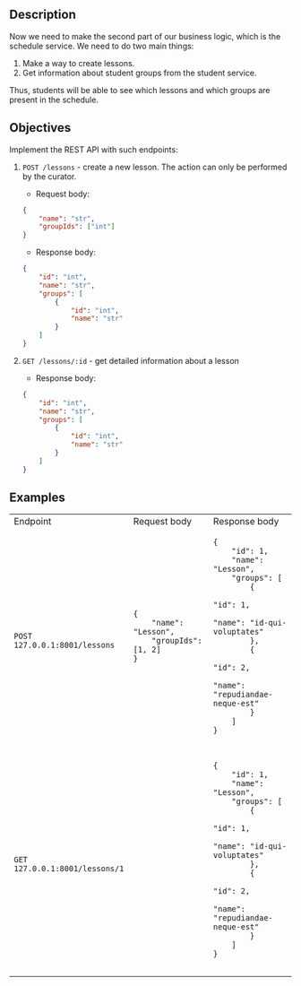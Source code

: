 ## Description

Now we need to make the second part of our business logic, which is the schedule service. We need to do two main things:

1. Make a way to create lessons.
2. Get information about student groups from the student service.

Thus, students will be able to see which lessons and which groups are present in the schedule.

## Objectives

Implement the REST API with such endpoints:

1. `POST /lessons` - create a new lesson. The action can only be performed by the curator.
    - Request body:
    ```json
    {
        "name": "str",
        "groupIds": ["int"]
    }
    ```
    - Response body:
    ```json
    {
        "id": "int",
        "name": "str",
        "groups": [
            {
                "id": "int",
                "name": "str"
            }
        ]
    }
    ```

2. `GET /lessons/:id` - get detailed information about a lesson
    - Response body:
    ```json
    {
        "id": "int",
        "name": "str",
        "groups": [
            {
                "id": "int",
                "name": "str"
            }
        ]
    }
    ```

## Examples

<table>
	<tbody>
		<tr>
			<td>Endpoint</td>
			<td>Request body</td>
			<td>Response body</td>
		</tr>
		<tr>
			<td><code>POST 127.0.0.1:8001/lessons</code></td>
			<td>
				<pre>
<code class="language-json">{
    "name": "Lesson", 
    "groupIds": [1, 2]
}</code>
				</pre>
			</td>
			<td>
				<pre>
<code class="language-json">{
    "id": 1, 
    "name": "Lesson", 
    "groups": [ 
        { 
            "id": 1, 
            "name": "id-qui-voluptates" 
        }, 
        { 
            "id": 2, 
            "name": "repudiandae-neque-est" 
        } 
    ] 
}</code>
				</pre>
			</td>
		</tr>
		<tr>
			<td><code>GET 127.0.0.1:8001/lessons/1</code></td>
			<td> </td>
			<td>
				<pre>
<code class="language-json">{
    "id": 1, 
    "name": "Lesson", 
    "groups": [ 
        { 
            "id": 1, 
            "name": "id-qui-voluptates" 
        }, 
        { 
            "id": 2, 
            "name": "repudiandae-neque-est" 
        } 
    ] 
}</code>
				</pre>
			</td>
		</tr>
	</tbody>
</table>
